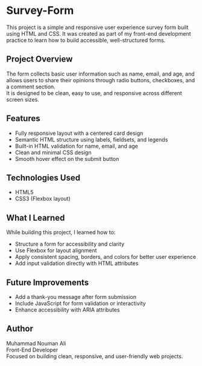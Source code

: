 # Survey-Form

This project is a simple and responsive user experience survey form built using HTML and CSS. It was created as part of my front-end development practice to learn how to build accessible, well-structured forms.

## Project Overview

The form collects basic user information such as name, email, and age, and allows users to share their opinions through radio buttons, checkboxes, and a comment section.  
It is designed to be clean, easy to use, and responsive across different screen sizes.

## Features

- Fully responsive layout with a centered card design  
- Semantic HTML structure using labels, fieldsets, and legends  
- Built-in HTML validation for name, email, and age  
- Clean and minimal CSS design  
- Smooth hover effect on the submit button

## Technologies Used

- HTML5  
- CSS3 (Flexbox layout)

## What I Learned

While building this project, I learned how to:
- Structure a form for accessibility and clarity  
- Use Flexbox for layout alignment  
- Apply consistent spacing, borders, and colors for better user experience  
- Add input validation directly with HTML attributes  

## Future Improvements

- Add a thank-you message after form submission  
- Include JavaScript for form validation or interactivity  
- Enhance accessibility with ARIA attributes  

## Author

Muhammad Nouman Ali  
Front-End Developer  
Focused on building clean, responsive, and user-friendly web projects.
